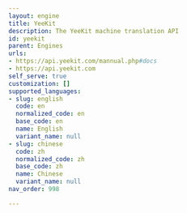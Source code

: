 ```yaml
---
layout: engine
title: YeeKit
description: The YeeKit machine translation API
id: yeekit
parent: Engines
urls:
- https://api.yeekit.com/mannual.php#docs
- https://api.yeekit.com
self_serve: true
customization: []
supported_languages:
- slug: english
  code: en
  normalized_code: en
  base_code: en
  name: English
  variant_name: null
- slug: chinese
  code: zh
  normalized_code: zh
  base_code: zh
  name: Chinese
  variant_name: null
nav_order: 998

---
```




